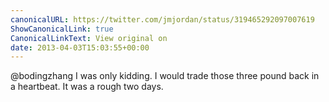 ```yaml
---
canonicalURL: https://twitter.com/jmjordan/status/319465292097007619
ShowCanonicalLink: true
CanonicalLinkText: View original on
date: 2013-04-03T15:03:55+00:00
---
```

@bodingzhang I was only kidding. I would trade those three pound back in a heartbeat. It was a rough two days.